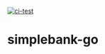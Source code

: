 [![ci-test](https://github.com/Andreis3/simplebank-go/actions/workflows/ci.yml/badge.svg?branch=master&event=workflow_run)](https://github.com/Andreis3/simplebank-go/actions/workflows/ci.yml)
# simplebank-go
